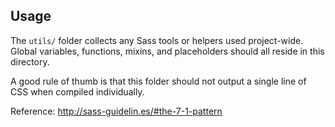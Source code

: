 ## Usage

The `utils/` folder collects any Sass tools or helpers used project-wide.
Global variables, functions, mixins, and placeholders should all reside
in this directory.

A good rule of thumb is that this folder should not output a single
line of CSS when compiled individually.

Reference: http://sass-guidelin.es/#the-7-1-pattern
